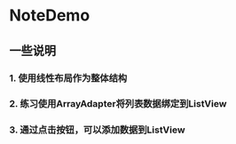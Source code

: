 # NoteDemo
## 一些说明
### 1. 使用线性布局作为整体结构
### 2. 练习使用ArrayAdapter将列表数据绑定到ListView
### 3. 通过点击按钮，可以添加数据到ListView
